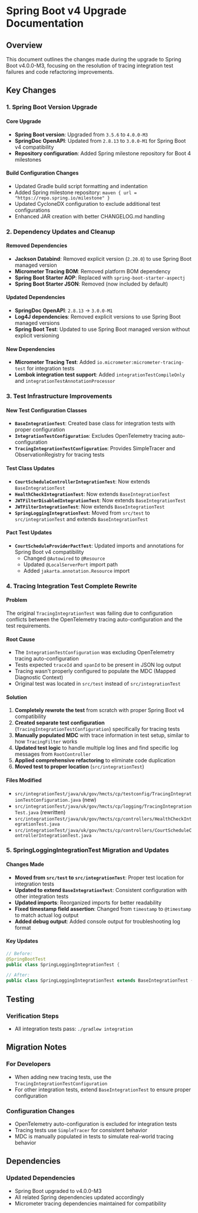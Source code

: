 # Spring Boot v4 Upgrade Documentation

## Overview

This document outlines the changes made during the upgrade to Spring Boot v4.0.0-M3, focusing on the resolution of tracing integration test failures and code refactoring improvements.

## Key Changes

### 1. Spring Boot Version Upgrade

#### Core Upgrade
- **Spring Boot version**: Upgraded from `3.5.6` to `4.0.0-M3`
- **SpringDoc OpenAPI**: Updated from `2.8.13` to `3.0.0-M1` for Spring Boot v4 compatibility
- **Repository configuration**: Added Spring milestone repository for Boot 4 milestones

#### Build Configuration Changes
- Updated Gradle build script formatting and indentation
- Added Spring milestone repository: `maven { url = "https://repo.spring.io/milestone" }`
- Updated CycloneDX configuration to exclude additional test configurations
- Enhanced JAR creation with better CHANGELOG.md handling

### 2. Dependency Updates and Cleanup

#### Removed Dependencies
- **Jackson Databind**: Removed explicit version (`2.20.0`) to use Spring Boot managed version
- **Micrometer Tracing BOM**: Removed platform BOM dependency
- **Spring Boot Starter AOP**: Replaced with `spring-boot-starter-aspectj`
- **Spring Boot Starter JSON**: Removed (now included by default)

#### Updated Dependencies
- **SpringDoc OpenAPI**: `2.8.13` → `3.0.0-M1`
- **Log4J dependencies**: Removed explicit versions to use Spring Boot managed versions
- **Spring Boot Test**: Updated to use Spring Boot managed version without explicit versioning

#### New Dependencies
- **Micrometer Tracing Test**: Added `io.micrometer:micrometer-tracing-test` for integration tests
- **Lombok integration test support**: Added `integrationTestCompileOnly` and `integrationTestAnnotationProcessor`

### 3. Test Infrastructure Improvements

#### New Test Configuration Classes
- **`BaseIntegrationTest`**: Created base class for integration tests with proper configuration
- **`IntegrationTestConfiguration`**: Excludes OpenTelemetry tracing auto-configuration
- **`TracingIntegrationTestConfiguration`**: Provides SimpleTracer and ObservationRegistry for tracing tests

#### Test Class Updates
- **`CourtScheduleControllerIntegrationTest`**: Now extends `BaseIntegrationTest`
- **`HealthCheckIntegrationTest`**: Now extends `BaseIntegrationTest`
- **`JWTFilterDisabledIntegrationTest`**: Now extends `BaseIntegrationTest`
- **`JWTFilterIntegrationTest`**: Now extends `BaseIntegrationTest`
- **`SpringLoggingIntegrationTest`**: Moved from `src/test` to `src/integrationTest` and extends `BaseIntegrationTest`

#### Pact Test Updates
- **`CourtScheduleProviderPactTest`**: Updated imports and annotations for Spring Boot v4 compatibility
  - Changed `@Autowired` to `@Resource`
  - Updated `@LocalServerPort` import path
  - Added `jakarta.annotation.Resource` import

### 4. Tracing Integration Test Complete Rewrite

#### Problem
The original `TracingIntegrationTest` was failing due to configuration conflicts between the OpenTelemetry tracing auto-configuration and the test requirements.

#### Root Cause
- The `IntegrationTestConfiguration` was excluding OpenTelemetry tracing auto-configuration
- Tests expected `traceId` and `spanId` to be present in JSON log output
- Tracing wasn't properly configured to populate the MDC (Mapped Diagnostic Context)
- Original test was located in `src/test` instead of `src/integrationTest`

#### Solution
1. **Completely rewrote the test** from scratch with proper Spring Boot v4 compatibility
2. **Created separate test configuration** (`TracingIntegrationTestConfiguration`) specifically for tracing tests
3. **Manually populated MDC** with trace information in test setup, similar to how `TracingFilter` works
4. **Updated test logic** to handle multiple log lines and find specific log messages from `RootController`
5. **Applied comprehensive refactoring** to eliminate code duplication
6. **Moved test to proper location** (`src/integrationTest`)

#### Files Modified
- `src/integrationTest/java/uk/gov/hmcts/cp/testconfig/TracingIntegrationTestConfiguration.java` (new)
- `src/integrationTest/java/uk/gov/hmcts/cp/logging/TracingIntegrationTest.java` (rewritten)
- `src/integrationTest/java/uk/gov/hmcts/cp/controllers/HealthCheckIntegrationTest.java`
- `src/integrationTest/java/uk/gov/hmcts/cp/controllers/CourtScheduleControllerIntegrationTest.java`

### 5. SpringLoggingIntegrationTest Migration and Updates

#### Changes Made
- **Moved from `src/test` to `src/integrationTest`**: Proper test location for integration tests
- **Updated to extend `BaseIntegrationTest`**: Consistent configuration with other integration tests
- **Updated imports**: Reorganized imports for better readability
- **Fixed timestamp field assertion**: Changed from `timestamp` to `@timestamp` to match actual log output
- **Added debug output**: Added console output for troubleshooting log format

#### Key Updates
```java
// Before:
@SpringBootTest
public class SpringLoggingIntegrationTest {

// After: 
public class SpringLoggingIntegrationTest extends BaseIntegrationTest {
```

## Testing

### Verification Steps
- All integration tests pass: `./gradlew integration`

## Migration Notes

### For Developers
- When adding new tracing tests, use the `TracingIntegrationTestConfiguration`
- For other integration tests, extend `BaseIntegrationTest` to ensure proper configuration

### Configuration Changes
- OpenTelemetry auto-configuration is excluded for integration tests
- Tracing tests use `SimpleTracer` for consistent behavior
- MDC is manually populated in tests to simulate real-world tracing behavior

## Dependencies

### Updated Dependencies
- Spring Boot upgraded to v4.0.0-M3
- All related Spring dependencies updated accordingly
- Micrometer tracing dependencies maintained for compatibility
